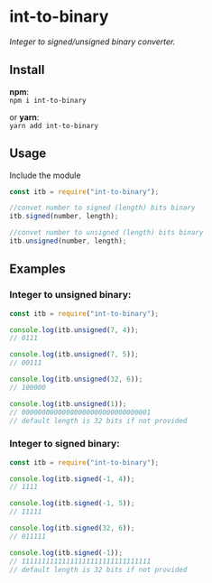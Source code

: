# int-to-binary

*Integer to signed/unsigned binary converter.*
## Install

**npm**:  
`npm i int-to-binary`

or **yarn**:  
`yarn add int-to-binary`

## Usage

Include the module

```javascript
const itb = require("int-to-binary");

//convet number to signed (length) bits binary
itb.signed(number, length);

//convet number to unsigned (length) bits binary
itb.unsigned(number, length);
```

## Examples

### Integer to unsigned binary:

```javascript
const itb = require("int-to-binary");

console.log(itb.unsigned(7, 4));
// 0111

console.log(itb.unsigned(7, 5));
// 00111

console.log(itb.unsigned(32, 6));
// 100000

console.log(itb.unsigned(1));
// 00000000000000000000000000000001
// default length is 32 bits if not provided
```     


### Integer to signed binary:
```javascript
const itb = require("int-to-binary");

console.log(itb.signed(-1, 4));
// 1111

console.log(itb.signed(-1, 5));
// 11111

console.log(itb.signed(32, 6));
// 011111

console.log(itb.signed(-1));
// 11111111111111111111111111111111
// default length is 32 bits if not provided
```